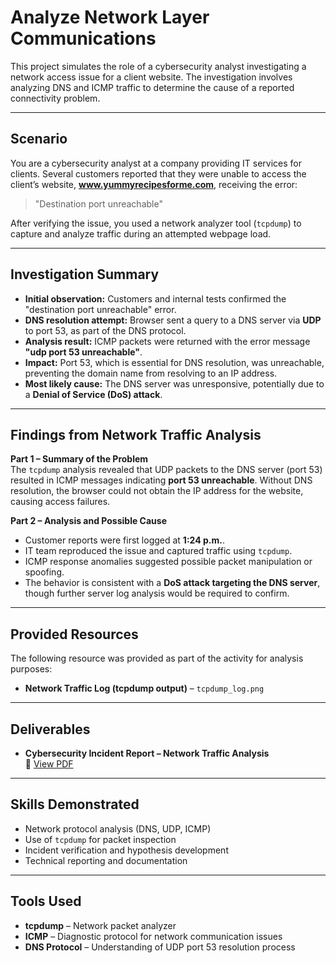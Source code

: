 # Analyze Network Layer Communications

This project simulates the role of a cybersecurity analyst investigating a network access issue for a client website. The investigation involves analyzing DNS and ICMP traffic to determine the cause of a reported connectivity problem.

---

## Scenario
You are a cybersecurity analyst at a company providing IT services for clients. Several customers reported that they were unable to access the client’s website, **www.yummyrecipesforme.com**, receiving the error:

> "Destination port unreachable"

After verifying the issue, you used a network analyzer tool (`tcpdump`) to capture and analyze traffic during an attempted webpage load.

---

## Investigation Summary
- **Initial observation:** Customers and internal tests confirmed the "destination port unreachable" error.  
- **DNS resolution attempt:** Browser sent a query to a DNS server via **UDP** to port 53, as part of the DNS protocol.  
- **Analysis result:** ICMP packets were returned with the error message **"udp port 53 unreachable"**.  
- **Impact:** Port 53, which is essential for DNS resolution, was unreachable, preventing the domain name from resolving to an IP address.  
- **Most likely cause:** The DNS server was unresponsive, potentially due to a **Denial of Service (DoS) attack**.

---

## Findings from Network Traffic Analysis

**Part 1 – Summary of the Problem**  
The `tcpdump` analysis revealed that UDP packets to the DNS server (port 53) resulted in ICMP messages indicating **port 53 unreachable**. Without DNS resolution, the browser could not obtain the IP address for the website, causing access failures.

**Part 2 – Analysis and Possible Cause**  
- Customer reports were first logged at **1:24 p.m.**.  
- IT team reproduced the issue and captured traffic using `tcpdump`.  
- ICMP response anomalies suggested possible packet manipulation or spoofing.  
- The behavior is consistent with a **DoS attack targeting the DNS server**, though further server log analysis would be required to confirm.

---

## Provided Resources
The following resource was provided as part of the activity for analysis purposes:  
- **Network Traffic Log (tcpdump output)** – `tcpdump_log.png`  

---

## Deliverables
- **Cybersecurity Incident Report – Network Traffic Analysis**  
  📄 [View PDF](./Cybersecurity_incident_report_network_traffic_analysis.pdf)

---

## Skills Demonstrated
- Network protocol analysis (DNS, UDP, ICMP)
- Use of `tcpdump` for packet inspection
- Incident verification and hypothesis development
- Technical reporting and documentation

---

## Tools Used
- **tcpdump** – Network packet analyzer
- **ICMP** – Diagnostic protocol for network communication issues
- **DNS Protocol** – Understanding of UDP port 53 resolution process
